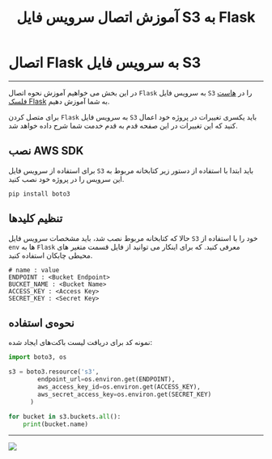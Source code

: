 ﻿---
title:  "آموزش اتصال سرویس فایل S3 به Flask"
sidebar_label: "اتصال به سرویس فایل S3"
description: "در این بخش می خواهیم آموزش نحوه اتصال `Flask` به سرویس فایل `S3` را در هاست فلسک Flask به شما آموزش دهیم."
---

# اتصال Flask به سرویس فایل S3
---

در این بخش می خواهیم آموزش نحوه اتصال `Flask` به سرویس فایل `S3` را در [هاست فلسک Flask](https://chabokan.net/flask/) به شما آموزش دهیم.

برای متصل کردن `Flask` به سرویس فایل `S3` باید یکسری تغییرات در پروژه خود اعمال کنید که این تغییرات در این صفحه قدم به قدم خدمت شما شرح داده خواهد شد.

## نصب AWS SDK

برای استفاده از سرویس فایل `S3` باید ابتدا با استفاده از دستور زیر کتابخانه مربوط به این سرویس را در پروژه خود نصب کنید.

```shell
pip install boto3
```

## تنظیم کلیدها

حالا که کتابخانه مربوط نصب شد، باید مشخصات سرویس فایل `S3` خود را با استفاده از `env` ها به `Flask` معرفی کنید. که برای اینکار می توانید از فایل قسمت متغیر های محیطی چابکان استفاده کنید.

```properties
# name : value
ENDPOINT : <Bucket Endpoint>
BUCKET_NAME : <Bucket Name>
ACCESS_KEY : <Access Key>
SECRET_KEY : <Secret Key>
```

## نحوه‌ی استفاده

نمونه کد برای دریافت لیست باکت‌های ایجاد شده:

```python
import boto3, os

s3 = boto3.resource('s3',
        endpoint_url=os.environ.get(ENDPOINT),
        aws_access_key_id=os.environ.get(ACCESS_KEY),
        aws_secret_access_key=os.environ.get(SECRET_KEY)
      )

for bucket in s3.buckets.all():
    print(bucket.name)
```

---
<a href="https://hub.chabokan.net/fa/services/create/flask" ><img src="https://s1.chabokan.net/docs/images/flask-banner.png" /></a>